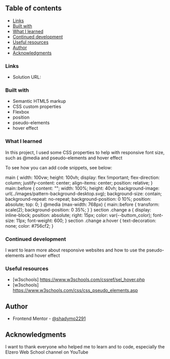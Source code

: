 ## Table of contents

- [Links](#links)
- [Built with](#built-with)
- [What I learned](#what-i-learned)
- [Continued development](#continued-development)
- [Useful resources](#useful-resources)
- [Author](#author)
- [Acknowledgments](#acknowledgments)

### Links

- Solution URL:

### Built with

- Semantic HTML5 markup
- CSS custom properties
- Flexbox
- position
- pseudo-elements
- hover effect

### What I learned

In this project, I used some CSS properties to help with responsive font size, such as @media
and pseudo-elements and hover effect

To see how you can add code snippets, see below:

main {
width: 100vw;
height: 100vh;
display: flex !important;
flex-direction: column;
justify-content: center;
align-items: center;
position: relative;
}
main::before {
content: "";
width: 100%;
height: 40vh;
background-image: url(../images/pattern-background-desktop.svg);
background-size: contain;
background-repeat: no-repeat;
background-position: 0 10%;
position: absolute;
top: 0;
}
@media (max-width: 768px) {
main::before {
transform: scale(2);
background-position: 0 35%;
}
}
section .change a {
display: inline-block;
position: absolute;
right: 15px;
color: var(--buttom_color);
font-size: 11px;
font-weight: 600;
}
section .change a:hover {
text-decoration: none;
color: #756cf2;
}

### Continued development

I want to learn more about responsive websites and how to use the pseudo-elements and hover effect

### Useful resources

- [w3schools] https://www.w3schools.com/cssref/sel_hover.php
- [w3schools] https://www.w3schools.com/css/css_pseudo_elements.asp

## Author

- Frontend Mentor - [@shadymo2291](https://www.frontendmentor.io/profile/shadymo2291)

## Acknowledgments

I want to thank everyone who helped me to learn and to code, especially the Elzero Web School channel on YouTube
